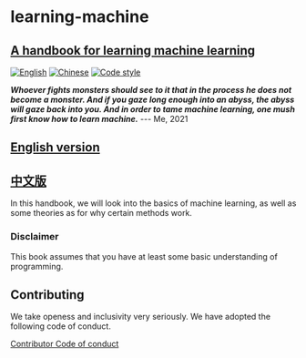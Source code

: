 # learning-machine

## [A handbook for learning machine learning](https://rentruewang.github.io/learning-machine/en)

[![English](https://github.com/rentruewang/learning-machine/actions/workflows/github-pages-en.yaml/badge.svg)](https://github.com/rentruewang/learning-machine/actions/workflows/github-pages-en.yaml) [![Chinese](https://github.com/rentruewang/learning-machine/actions/workflows/github-pages-zh.yaml/badge.svg)](https://github.com/rentruewang/learning-machine/actions/workflows/github-pages-zh.yaml) [![Code style](https://github.com/rentruewang/learning-machine/actions/workflows/format-python.yaml/badge.svg)](https://github.com/rentruewang/learning-machine/actions/workflows/format-python.yaml)

_**Whoever fights monsters should see to it that in the process he does not become a monster. And if you gaze long enough into an abyss, the abyss will gaze back into you. And in order to tame machine learning, one mush first know how to learn machine.**_
--- Me, 2021

## [English version](./README.md)
## [中文版](../zh/README.md)

In this handbook, we will look into the basics of machine learning, as well as some theories as for why certain methods work.

### Disclaimer

This book assumes that you have at least some basic understanding of programming.

## Contributing

We take openess and inclusivity very seriously. We have adopted the following code of conduct.

[Contributor Code of conduct](CONTRIBUTING.md)
